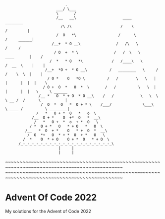                               .                                    
                           ___/ \___                               
                           \       /                              
                           /__   __\                     ____                                 ________
                             /\ /\                      /    \                              /         |
                           /  O   *\                   /      \                           /     ______|
                         /__+  * O __\                /   /\   \                        /     /
                          / O  +  * \                /   /  \   \           ____       |    /
                        /  *   * O   *\             /   /____\   \        /  __  \    |    |
                      /__+  *O +  * O __\          /   ________   \     /  /    \  \  |    |
                       / O *    O   *O \          /   /        \   \   |  |      |  |  |    \
                     / O +  O  *   O  *  \       /   /          \   \  |  |      |  |   \     \ ______
                   /__ *   O  * + O  * O __\    /   /            \   \  \  \ __ /  /      \           |
                    /  O  *  O   *  O + * \    /___/              \___\   \ ____ /          \ ________|
                  /   *   O + *  O   *   o  \
                /__  O + *    O  +*  O   *  __\
                 /   *   O +  *  o  + *  O   \
               / *  O + *   O   * + O   *   O  \
             /__   *  O  + *    O   * +  O  *  __\
              /  O  *+   O  * + *  O  + *   O   \
            /  *    O  * + O    O + *  O   * + O  \
          /_-_-_-_-_-_-_-_-_-_-_-_-_-_-_-_-_-_-_-_-_\
                            |     |
                            |     |
\~~~~~~~~~~~~~~~~~~~~~~~~~~~~~~~~~~~~~~~~~~~~~~~~~~~~~~~~~~~~~~~~~~~~~~~~~~~~~~~~~~~~~~~~~~~~~~~      
\~~~~~~~~~~~~~~~~~~~~~~~~~~~~~~~~~~~~~~~~~~~~~~~~~~~~~~~~~~~~~~~~~~~~~~~~~~~~~~~~~~~~~~~~~~~~~~~
# Advent Of Code 2022
My solutions for the Advent of Code 2022
